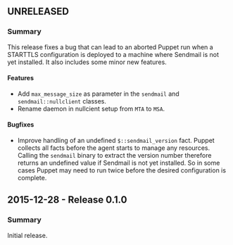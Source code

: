 ## UNRELEASED

### Summary

This release fixes a bug that can lead to an aborted Puppet run when a STARTTLS configuration is deployed to a machine where Sendmail is not yet installed. It also includes some minor new features.

#### Features

- Add `max_message_size` as parameter in the `sendmail` and `sendmail::nullclient` classes.
- Rename daemon in nullcient setup from `MTA` to `MSA`.

#### Bugfixes

- Improve handling of an undefined `$::sendmail_version` fact. Puppet collects all facts before the agent starts to manage any resources. Calling the `sendmail` binary to extract the version number therefore returns an undefined value if Sendmail is not yet installed. So in some cases Puppet may need to run twice before the desired configuration is complete.

## 2015-12-28 - Release 0.1.0

### Summary

Initial release.

